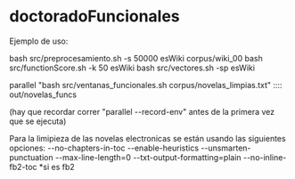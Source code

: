 # doctoradoFuncionales

Ejemplo de uso:

bash src/preprocesamiento.sh -s 50000 esWiki corpus/wiki_00
bash src/functionScore.sh -k 50 esWiki 
bash src/vectores.sh -sp esWiki

parallel "bash src/ventanas_funcionales.sh corpus/novelas_limpias.txt" :::: out/novelas_funcs

(hay que recordar correr "parallel --record-env" antes de la primera vez que se ejecuta)

Para la limipieza de las novelas electronicas se están usando las siguientes opciones:
--no-chapters-in-toc
--enable-heuristics
--unsmarten-punctuation
--max-line-length=0
--txt-output-formatting=plain
--no-inline-fb2-toc *si es fb2
